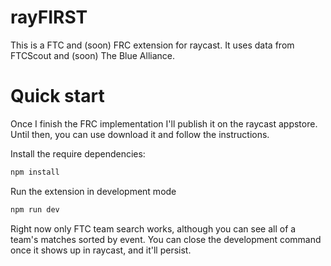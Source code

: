 # rayFIRST

This is a FTC and (soon) FRC extension for raycast. It uses data from FTCScout and (soon) The Blue Alliance.

# Quick start

Once I finish the FRC implementation I'll publish it on the raycast appstore. Until then, you can use download it and follow the instructions.

Install the require dependencies:

```bash
npm install
```

Run the extension in development mode

```bash
npm run dev
```

Right now only FTC team search works, although you can see all of a team's matches sorted by event. You can close the development command once it shows up in raycast, and it'll persist.